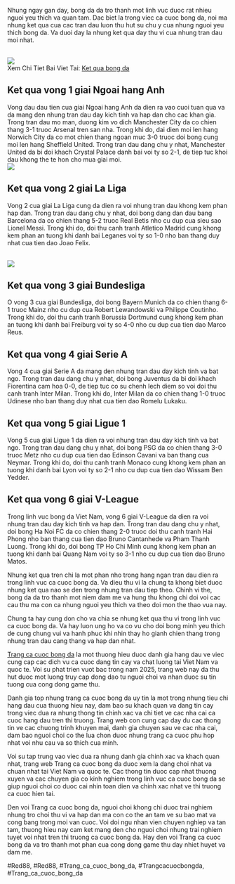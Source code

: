 <p>Nhung ngay gan day, bong da da tro thanh mot linh vuc duoc rat nhieu nguoi yeu thich va quan tam. Dac biet la trong viec ca cuoc bong da, noi ma nhung ket qua cua cac tran dau luon thu hut su chu y cua nhung nguoi yeu thich bong da. Va duoi day la nhung ket qua day thu vi cua nhung tran dau moi nhat.</p><br><img src="https://img.bongdako.com/assets/upload/football/league_match/images/20200107100657.jpg"></br>
Xem Chi Tiet Bai Viet Tai: <a href="https://affcup.net/ket-qua-bong-da/">Ket qua bong da</a><h2>Ket qua vong 1 giai Ngoai hang Anh</h2><p>Vong dau dau tien cua giai Ngoai hang Anh da dien ra vao cuoi tuan qua va da mang den nhung tran dau day kich tinh va hap dan cho cac khan gia. Trong tran dau mo man, duong kim vo dich Manchester City da co chien thang 3-1 truoc Arsenal tren san nha. Trong khi do, dai dien moi len hang Norwich City da co mot chien thang ngoan muc 3-0 truoc doi bong cung moi len hang Sheffield United. Trong tran dau dang chu y nhat, Manchester United da bi doi khach Crystal Palace danh bai voi ty so 2-1, de tiep tuc khoi dau khong the te hon cho mua giai moi.<br><img src="https://db.bongdako.com/assets/upload/football/league_match/images/1j5w0b66k318.png"></br><h2>Ket qua vong 2 giai La Liga</h2><p>Vong 2 cua giai La Liga cung da dien ra voi nhung tran dau khong kem phan hap dan. Trong tran dau dang chu y nhat, doi bong dang dan dau bang Barcelona da co chien thang 5-2 truoc Real Betis nho cu dup cua sieu sao Lionel Messi. Trong khi do, doi thu canh tranh Atletico Madrid cung khong kem phan an tuong khi danh bai Leganes voi ty so 1-0 nho ban thang duy nhat cua tien dao Joao Felix.</p><br><img src="https://img.bongdako.com/assets/upload/football/league_match/images/16667500218.png"></br><h2>Ket qua vong 3 giai Bundesliga</h2><p>O vong 3 cua giai Bundesliga, doi bong Bayern Munich da co chien thang 6-1 truoc Mainz nho cu dup cua Robert Lewandowski va Philippe Coutinho. Trong khi do, doi thu canh tranh Borussia Dortmund cung khong kem phan an tuong khi danh bai Freiburg voi ty so 4-0 nho cu dup cua tien dao Marco Reus.<h2>Ket qua vong 4 giai Serie A</h2><p>Vong 4 cua giai Serie A da mang den nhung tran dau day kich tinh va bat ngo. Trong tran dau dang chu y nhat, doi bong Juventus da bi doi khach Fiorentina cam hoa 0-0, de tiep tuc co su chenh lech diem so voi doi thu canh tranh Inter Milan. Trong khi do, Inter Milan da co chien thang 1-0 truoc Udinese nho ban thang duy nhat cua tien dao Romelu Lukaku.</p><h2>Ket qua vong 5 giai Ligue 1</h2><p>Vong 5 cua giai Ligue 1 da dien ra voi nhung tran dau day kich tinh va bat ngo. Trong tran dau dang chu y nhat, doi bong PSG da co chien thang 3-0 truoc Metz nho cu dup cua tien dao Edinson Cavani va ban thang cua Neymar. Trong khi do, doi thu canh tranh Monaco cung khong kem phan an tuong khi danh bai Lyon voi ty so 2-1 nho cu dup cua tien dao Wissam Ben Yedder.<h2>Ket qua vong 6 giai V-League</h2><p>Trong linh vuc bong da Viet Nam, vong 6 giai V-League da dien ra voi nhung tran dau day kich tinh va hap dan. Trong tran dau dang chu y nhat, doi bong Ha Noi FC da co chien thang 2-0 truoc doi thu canh tranh Hai Phong nho ban thang cua tien dao Bruno Cantanhede va Pham Thanh Luong. Trong khi do, doi bong TP Ho Chi Minh cung khong kem phan an tuong khi danh bai Quang Nam voi ty so 3-1 nho cu dup cua tien dao Bruno Matos.</p><p>Nhung ket qua tren chi la mot phan nho trong hang ngan tran dau dien ra trong linh vuc ca cuoc bong da. Va dieu thu vi la chung ta khong biet duoc nhung ket qua nao se den trong nhung tran dau tiep theo. Chinh vi the, bong da da tro thanh mot niem dam me va hung thu khong chi doi voi cac cau thu ma con ca nhung nguoi yeu thich va theo doi mon the thao vua nay.</p><p>Chung ta hay cung don cho va chia se nhung ket qua thu vi trong linh vuc ca cuoc bong da. Va hay luon ung ho va co vu cho doi bong minh yeu thich de cung chung vui va hanh phuc khi nhin thay ho gianh chien thang trong nhung tran dau cang thang va hap dan nhat.</p><p><a href="https://affcup.net/">Trang ca cuoc bong da</a> la mot thuong hieu duoc danh gia hang dau ve viec cung cap cac dich vu ca cuoc dang tin cay va chat luong tai Viet Nam va quoc te. Voi su phat trien vuot bac trong nam 2025, trang web nay da thu hut duoc mot luong truy cap dong dao tu nguoi choi va nhan duoc su tin tuong cua cong dong game thu.

Danh gia top nhung trang ca cuoc bong da uy tin la mot trong nhung tieu chi hang dau cua thuong hieu nay, dam bao su khach quan va dang tin cay trong viec dua ra nhung thong tin chinh xac va chi tiet ve cac nha cai ca cuoc hang dau tren thi truong. Trang web con cung cap day du cac thong tin ve cac chuong trinh khuyen mai, danh gia chuyen sau ve cac nha cai, dam bao nguoi choi co the lua chon duoc nhung trang ca cuoc phu hop nhat voi nhu cau va so thich cua minh.

Voi su tap trung vao viec dua ra nhung danh gia chinh xac va khach quan nhat, trang web Trang ca cuoc bong da duoc xem la dang choi nhat va chuan nhat tai Viet Nam va quoc te. Cac thong tin duoc cap nhat thuong xuyen va cac chuyen gia co kinh nghiem trong linh vuc ca cuoc bong da se giup nguoi choi co duoc cai nhin toan dien va chinh xac nhat ve thi truong ca cuoc hien tai.

Den voi Trang ca cuoc bong da, nguoi choi khong chi duoc trai nghiem nhung tro choi thu vi va hap dan ma con co the an tam ve su bao mat va cong bang trong moi van cuoc. Voi doi ngu nhan vien chuyen nghiep va tan tam, thuong hieu nay cam ket mang den cho nguoi choi nhung trai nghiem tuyet voi nhat tren thi truong ca cuoc bong da. Hay den voi Trang ca cuoc bong da va tro thanh mot phan cua cong dong game thu day nhiet huyet va dam me.</p>
#Red88, #Red88, #Trang_ca_cuoc_bong_da, #Trangcacuocbongda, #Trang_ca_cuoc_bong_da
